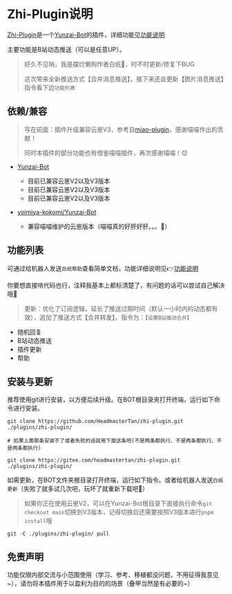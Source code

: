 # Zhi-Plugin说明

[Zhi-Plugin](https://github.com/HeadmasterTan/zhi-plugin)是一个[Yunzai-Bot](https://github.com/Le-niao/Yunzai-Bot)的插件，详细功能见[功能说明](https://github.com/HeadmasterTan/zhi-plugin/blob/main/功能说明.md)

主要功能是B站动态推送（可以是任意UP）。

> 好久不见呐，我是摆烂懒狗作者白纸🥰，时不时更新/修复下BUG
>
> 这次带来全新推送方式【合并消息推送】，接下来还会更新【图片消息推送】指令看下边`功能列表`

## 依赖/兼容

> 写在前面：插件升级兼容云崽V3，参考自[miao-plugin](https://github.com/yoimiya-kokomi/miao-plugin)，感谢喵喵作出的贡献！
> 
> 同时本插件的部分功能也有借鉴喵喵插件，再次感谢喵喵！😊

- [Yunzai-Bot](https://github.com/Le-niao/Yunzai-Bot/tree/master)
  - 目前已兼容云崽V2以及V3版本
  - 目前已兼容云崽V2以及V3版本
  - 目前已兼容云崽V2以及V3版本

- [yoimiya-kokomi/Yunzai-Bot](https://github.com/yoimiya-kokomi/Yunzai-Bot)
  - 兼容喵喵维护的云崽版本（喵喵真的好肝好肝。。。🥵）

## 功能列表

可通过给机器人发送`白纸帮助`查看简单文档，功能详细说明见👉[功能说明](https://github.com/HeadmasterTan/zhi-plugin/blob/main/功能说明.md)

你要想直接啃代码也行，注释我基本上都标清楚了，有问题的话可以尝试自己解决哦🧐

> 更新：优化了订阅逻辑，延长了推送过期时间（默认一小时内的动态都有效），追加了推送方式【合并转发】，指令为：`【设置B站推动合并】`

- 随机回复
- B站动态推送
- 插件更新
- 帮助

## 安装与更新

推荐使用git进行安装，以方便后续升级。在BOT根目录夹打开终端，运行如下命令进行安装。

```base
git clone https://github.com/HeadmasterTan/zhi-plugin.git ./plugins/zhi-plugin/

# 如果上面那条安装不了或者失败的话就用下面这条吧(不是两条都执行、不是两条都执行、不是两条都执行)

git clone https://gitee.com/headmastertan/zhi-plugin.git ./plugins/zhi-plugin/
```

如需更新，在BOT文件夹根目录打开终端，运行如下指令。或者给机器人发送`白纸更新`（失败了就多试几次吧，玩坏了就重新下载吧🤣）

> 如果你正在使用云崽V2，可以在Yunzai-Bot根目录下直接执行命令`git checkout main`切换到V3版本，记得切换后还需要按照V3版本进行`pnpm install`哦

```
git -C ./plugins/zhi-plugin/ pull
```

## 免责声明

功能仅限内部交流与小范围使用（学习、参考、移植都没问题，不用征得我意见~），请勿将本插件用于以盈利为目的的场景（叠甲当然是有必要的~）
